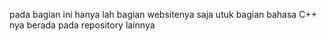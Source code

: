 pada bagian ini hanya lah bagian websitenya saja utuk bagian bahasa C++ nya berada pada repository lainnya
